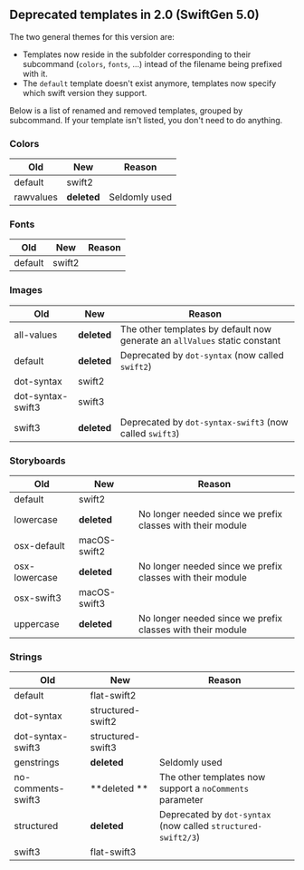 ## Deprecated templates in 2.0 (SwiftGen 5.0) ##

The two general themes for this version are:

- Templates now reside in the subfolder corresponding to their subcommand (`colors`, `fonts`, ...) intead of the filename being prefixed with it.
- The `default` template doesn't exist anymore, templates now specify which swift version they support.

Below is a list of renamed and removed templates, grouped by subcommand. If your template isn't listed, you don't need to do anything.

### Colors ###

| Old | New | Reason |
| --- | --- | ------ |
| default | swift2 | |
| rawvalues | **deleted** | Seldomly used |

### Fonts ###

| Old | New | Reason |
| --- | --- | ------ |
| default | swift2 | |

### Images ###

| Old | New | Reason |
| --- | --- | ------ |
| all-values | **deleted** | The other templates by default now generate an `allValues` static constant |
| default | **deleted** | Deprecated by `dot-syntax` (now called `swift2`) |
| dot-syntax | swift2 | |
| dot-syntax-swift3 | swift3 | |
| swift3 | **deleted** | Deprecated by `dot-syntax-swift3` (now called `swift3`) |

### Storyboards ###

| Old | New | Reason |
| --- | --- | ------ |
| default | swift2 | |
| lowercase | **deleted** | No longer needed since we prefix classes with their module |
| osx-default | macOS-swift2 | |
| osx-lowercase | **deleted** | No longer needed since we prefix classes with their module |
| osx-swift3 | macOS-swift3 | |
| uppercase | **deleted** | No longer needed since we prefix classes with their module |

### Strings ###

| Old | New | Reason |
| --- | --- | ------ |
| default | flat-swift2 | |
| dot-syntax | structured-swift2 | |
| dot-syntax-swift3 | structured-swift3 | |
| genstrings | **deleted** | Seldomly used |
| no-comments-swift3 | **deleted ** | The other templates now support a `noComments` parameter |
| structured | **deleted** | Deprecated by `dot-syntax` (now called `structured-swift2/3`) |
| swift3 | flat-swift3 | |
